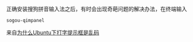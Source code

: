 正确安装搜狗拼音输入法之后，有时会出现奇葩问题的解决办法，在终端输入

```
sogou-qimpanel
```

来自[为什么Ubuntu下打字提示框是乱码](http://haoma.sogou.com/bbs/forum.php?mod=viewthread&tid=2647596)